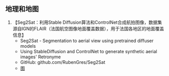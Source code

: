 ## 地理和地图

1. 【Seg2Sat：利用Stable Diffusion算法和ControlNet合成航拍图像，数据集源自IGN的FLAIR（法国航空图像地面覆盖数据），用于法国各地区的地面覆盖信息】
    - Seg2Sat - Segmentation to aerial view using pretrained diffuser models 
    - Using StableDiffusion and ControlNet to generate synthetic aerial images' Retronyme 
    - GitHub: github.com/RubenGres/Seg2Sat
    - [图](https://wx3.sinaimg.cn/large/5396ee05ly8hj1ze7j0tbj20u00wan7a.jpg)